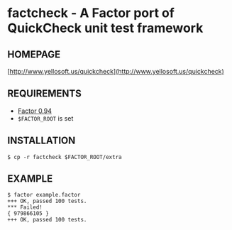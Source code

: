# factcheck - A Factor port of QuickCheck unit test framework

## HOMEPAGE

[http://www.yellosoft.us/quickcheck](http://www.yellosoft.us/quickcheck)

## REQUIREMENTS

 - [Factor 0.94](http://factorcode.org/)
 - `$FACTOR_ROOT` is set

## INSTALLATION

	$ cp -r factcheck $FACTOR_ROOT/extra

## EXAMPLE

	$ factor example.factor 
	+++ OK, passed 100 tests.
	*** Failed!
	{ 979866105 }
	+++ OK, passed 100 tests.
